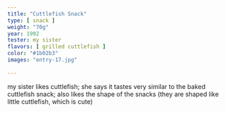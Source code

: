 ```yaml
---
title: "Cuttlefish Snack"
type: [ snack ]
weight: "70g"
year: 1992
tester: my sister
flavors: [ grilled cuttlefish ]
color: "#1b02b3"
images: "entry-17.jpg"
 
---
```


my sister likes cuttlefish; she says it tastes very similar to the baked cuttlefish snack; also likes the shape of the snacks (they are shaped like little cuttlefish, which is cute)


